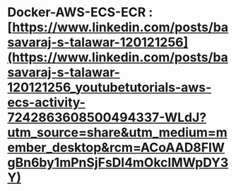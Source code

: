# Docker-AWS-ECS-ECR : [https://www.linkedin.com/posts/basavaraj-s-talawar-120121256](https://www.linkedin.com/posts/basavaraj-s-talawar-120121256_youtubetutorials-aws-ecs-activity-7242863608500494337-WLdJ?utm_source=share&utm_medium=member_desktop&rcm=ACoAAD8FlWgBn6by1mPnSjFsDl4mOkcIMWpDY3Y)
